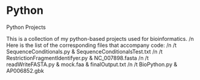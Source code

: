 # Python
Python Projects

This is a collection of my python-based projects used for bioinformatics.
/n Here is the list of the corresponding files that accompany code:
  /n /t SequenceConditionals.py & SequenceConditionalsTest.txt
  /n /t RestrictionFragmentIdentifyer.py & NC_007898.fasta
  /n /t readWriteFASTA.py & mock.faa & finalOutput.txt
  /n /t BioPython.py & AP006852.gbk

